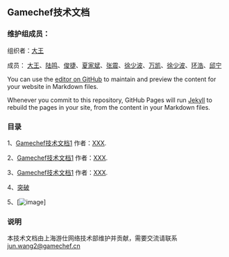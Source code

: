 ## Gamechef技术文档

### 维护组成员：

组织者：[大王](https://github.com/takalard/takalard.github.io/edit/master/README.md)

成员：
[大王](https://github.com/takalard/takalard.github.io/edit/master/README.md)、[陆鸣](https://github.com/takalard/takalard.github.io/edit/master/README.md)、[俊捷](https://github.com/takalard/takalard.github.io/edit/master/README.md)、[夏家斌](https://github.com/takalard/takalard.github.io/edit/master/README.md)、[张震](https://github.com/takalard/takalard.github.io/edit/master/README.md)、[徐少波](https://github.com/takalard/takalard.github.io/edit/master/README.md)、[万凯](https://github.com/takalard/takalard.github.io/edit/master/README.md)、[徐少波](https://github.com/takalard/takalard.github.io/edit/master/README.md)、[环浩](https://github.com/takalard/takalard.github.io/edit/master/README.md)、[邱宁](https://github.com/takalard/takalard.github.io/edit/master/README.md)

You can use the [editor on GitHub](https://github.com/takalard/takalard.github.io/edit/master/README.md) to maintain and preview the content for your website in Markdown files.

Whenever you commit to this repository, GitHub Pages will run [Jekyll](https://jekyllrb.com/) to rebuild the pages in your site, from the content in your Markdown files.

### 目录

1、[Gamechef技术文档1](https://github.com/takalard/takalard.github.io/edit/master/README.md) 作者：[XXX](https://github.com/takalard/takalard.github.io/edit/master/README.md).

2、[Gamechef技术文档1](https://github.com/takalard/takalard.github.io/edit/master/README.md) 作者：[XXX](https://github.com/takalard/takalard.github.io/edit/master/README.md).

3、[Gamechef技术文档1](https://github.com/takalard/takalard.github.io/edit/master/README.md) 作者：[XXX](https://github.com/takalard/takalard.github.io/edit/master/README.md).

4、[突破](https://static.wixstatic.com/media/56a444_9273e80a60684dc8b38e56025059f356%7Emv2_d_3200_1800_s_2.png)

5、[![image](https://static.wixstatic.com/media/56a444_9273e80a60684dc8b38e56025059f356%7Emv2_d_3200_1800_s_2.png "title")]

### 说明

本技术文档由上海游仕网络技术部维护并贡献，需要交流请联系 jun.wang2@gamechef.cn
